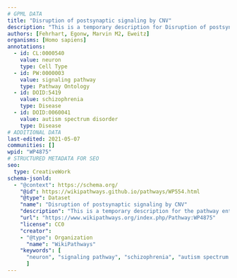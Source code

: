 ```yaml
---
# GPML DATA
title: "Disruption of postsynaptic signaling by CNV"
description: "This is a temporary description for Disruption of postsynaptic signaling by CNV"
authors: [Fehrhart, Egonw, Marvin M2, Eweitz]
organisms: [Homo sapiens]
annotations:
  - id: CL:0000540
    value: neuron
    type: Cell Type
  - id: PW:0000003
    value: signaling pathway
    type: Pathway Ontology
  - id: DOID:5419
    value: schizophrenia
    type: Disease
  - id: DOID:0060041
    value: autism spectrum disorder
    type: Disease
# ADDITIONAL DATA
last-edited: 2021-05-07
communities: []
wpid: "WP4875"
# STRUCTURED METADATA FOR SEO
seo:
  type: CreativeWork
schema-jsonld:
  - "@context": https://schema.org/
    "@id": https://wikipathways.github.io/pathways/WP554.html
    "@type": Dataset
    "name": "Disruption of postsynaptic signaling by CNV"
    "description": "This is a temporary description for the pathway entitled: Disruption of postsynaptic signaling by CNV"
    "url": "https://www.wikipathways.org/index.php/Pathway:WP4875"
    "license": CC0
    "creator":
    - "@type": Organization
      "name": "WikiPathways"
    "keywords": [
      "neuron", "signaling pathway", "schizophrenia", "autism spectrum disorder",
      ]
---
```

